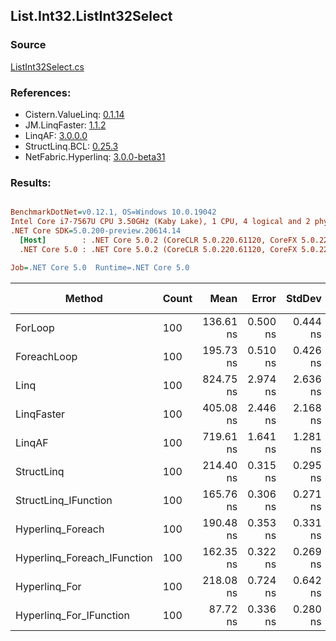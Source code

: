 ﻿## List.Int32.ListInt32Select

### Source
[ListInt32Select.cs](../LinqBenchmarks/List/Int32/ListInt32Select.cs)

### References:
- Cistern.ValueLinq: [0.1.14](https://www.nuget.org/packages/Cistern.ValueLinq/0.1.14)
- JM.LinqFaster: [1.1.2](https://www.nuget.org/packages/JM.LinqFaster/1.1.2)
- LinqAF: [3.0.0.0](https://www.nuget.org/packages/LinqAF/3.0.0.0)
- StructLinq.BCL: [0.25.3](https://www.nuget.org/packages/StructLinq.BCL/0.25.3)
- NetFabric.Hyperlinq: [3.0.0-beta31](https://www.nuget.org/packages/NetFabric.Hyperlinq/3.0.0-beta31)

### Results:
``` ini

BenchmarkDotNet=v0.12.1, OS=Windows 10.0.19042
Intel Core i7-7567U CPU 3.50GHz (Kaby Lake), 1 CPU, 4 logical and 2 physical cores
.NET Core SDK=5.0.200-preview.20614.14
  [Host]        : .NET Core 5.0.2 (CoreCLR 5.0.220.61120, CoreFX 5.0.220.61120), X64 RyuJIT
  .NET Core 5.0 : .NET Core 5.0.2 (CoreCLR 5.0.220.61120, CoreFX 5.0.220.61120), X64 RyuJIT

Job=.NET Core 5.0  Runtime=.NET Core 5.0  

```
|                      Method | Count |      Mean |    Error |   StdDev | Ratio | RatioSD |  Gen 0 | Gen 1 | Gen 2 | Allocated |
|---------------------------- |------ |----------:|---------:|---------:|------:|--------:|-------:|------:|------:|----------:|
|                     ForLoop |   100 | 136.61 ns | 0.500 ns | 0.444 ns |  1.00 |    0.00 |      - |     - |     - |         - |
|                 ForeachLoop |   100 | 195.73 ns | 0.510 ns | 0.426 ns |  1.43 |    0.01 |      - |     - |     - |         - |
|                        Linq |   100 | 824.75 ns | 2.974 ns | 2.636 ns |  6.04 |    0.03 | 0.0343 |     - |     - |      72 B |
|                  LinqFaster |   100 | 405.08 ns | 2.446 ns | 2.168 ns |  2.97 |    0.02 | 0.2179 |     - |     - |     456 B |
|                      LinqAF |   100 | 719.61 ns | 1.641 ns | 1.281 ns |  5.27 |    0.02 |      - |     - |     - |         - |
|                  StructLinq |   100 | 214.40 ns | 0.315 ns | 0.295 ns |  1.57 |    0.01 | 0.0153 |     - |     - |      32 B |
|        StructLinq_IFunction |   100 | 165.76 ns | 0.306 ns | 0.271 ns |  1.21 |    0.00 |      - |     - |     - |         - |
|           Hyperlinq_Foreach |   100 | 190.48 ns | 0.353 ns | 0.331 ns |  1.39 |    0.01 |      - |     - |     - |         - |
| Hyperlinq_Foreach_IFunction |   100 | 162.35 ns | 0.322 ns | 0.269 ns |  1.19 |    0.00 |      - |     - |     - |         - |
|               Hyperlinq_For |   100 | 218.08 ns | 0.724 ns | 0.642 ns |  1.60 |    0.01 |      - |     - |     - |         - |
|     Hyperlinq_For_IFunction |   100 |  87.72 ns | 0.336 ns | 0.280 ns |  0.64 |    0.00 |      - |     - |     - |         - |

